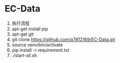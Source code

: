 # EC-Data
1. 执行流程
2. apt-get install pip
3. apt-get git
4. git clone https://github.com/a7812169/EC-Data.git 
5. source venv/bin/activate
6. pip install -r requirement.txt
7. ./start-all.sh
